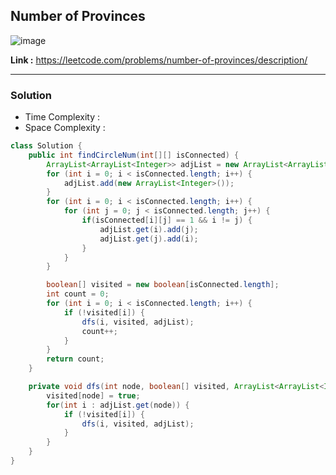 ## Number of Provinces

![image](https://github.com/alkabharti/Graph/assets/23376002/e87d3c23-d569-4d19-a26b-fe43816bef79)

**Link :** https://leetcode.com/problems/number-of-provinces/description/

------------------------------------------------------------------------------------------------------------------------------------------------------------------------------------------------------------------

### Solution 

- Time Complexity :
- Space Complexity :


```java
class Solution {
    public int findCircleNum(int[][] isConnected) {
        ArrayList<ArrayList<Integer>> adjList = new ArrayList<ArrayList<Integer>>();
        for (int i = 0; i < isConnected.length; i++) {
            adjList.add(new ArrayList<Integer>());
        }
        for (int i = 0; i < isConnected.length; i++) {
            for (int j = 0; j < isConnected.length; j++) {
                if(isConnected[i][j] == 1 && i != j) {
                    adjList.get(i).add(j);
                    adjList.get(j).add(i);
                }
            }
        }

        boolean[] visited = new boolean[isConnected.length];
        int count = 0;
        for (int i = 0; i < isConnected.length; i++) {
            if (!visited[i]) {
                dfs(i, visited, adjList);
                count++;
            }
        }
        return count;
    }

    private void dfs(int node, boolean[] visited, ArrayList<ArrayList<Integer>> adjList) {
        visited[node] = true;
        for(int i : adjList.get(node)) {
            if (!visited[i]) {
                dfs(i, visited, adjList);
            }
        }
    }
}

```




